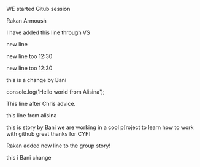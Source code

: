 WE started Gitub session

Rakan Armoush

I have added this line through VS

new line

new line too 12:30

new line too 12:30

<p>
this is a change by Bani
</p>

console.log('Hello world from Alisina');

This line after Chris advice.

this line from alisina

this is story by Bani
we are working in a cool p[roject to learn how to work with github
great thanks for CYF]

Rakan added new line to the group story!

this i Bani change